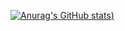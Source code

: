 [![Anurag's GitHub stats](https://github-readme-stats-eight-beige-35.vercel.app/api?username=PedroHenrique910&show_icons=true&theme=dark))](https://github.com/anuraghazra/github-readme-stats)
